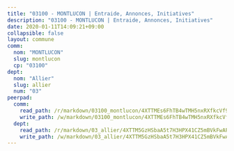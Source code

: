 ```yaml
---
title: "03100 - MONTLUCON | Entraide, Annonces, Initiatives"
description: "03100 - MONTLUCON | Entraide, Annonces, Initiatives"
date: 2020-01-11T14:09:21+09:00
collapsible: false
layout: commune
comm:
  nom: "MONTLUCON"
  slug: montlucon
  cp: "03100"
dept:
  nom: "Allier"
  slug: allier
  num: "03"
peerpad:
  comm:
    read_path: /r/markdown/03100_montlucon/4XTTMEs6FhTB4wTMH5nxRXfkcVf9rFrMdk8EKmuDirgSmwomL
    write_path: /w/markdown/03100_montlucon/4XTTMEs6FhTB4wTMH5nxRXfkcVf9rFrMdk8EKmuDirgSmwomL-K3TgTkWUk2YSWiYNZjuZqg1hKt1TMeVhrjZk55knUZ9nKFHxmECjMrwL3RZgkA72cA3NZJeAvUPPkHL22Ud4sFujNXmQsBpeZ9pkhWXfka1Xvv1Vt2fKj2UxQL76xEtXMsQXhp9g
  dept:
    read_path: /r/markdown/03_allier/4XTTM5GzHSbaA5t7H3HPX41CZ5mBVkFwAP4hDd5RoBY2JsEAy
    write_path: /w/markdown/03_allier/4XTTM5GzHSbaA5t7H3HPX41CZ5mBVkFwAP4hDd5RoBY2JsEAy-K3TgTfK63S9nh1XDKRdQM5CC7MJ5PWSrKVUCPKbSrFQ3cakeCH8tQGdUR9DTAz4uGC38FSNg947MKdwTpPPt11GSCbnkNPZdBTNtwdL7kw34FMS1ADZJRkGgd1Xx6qPUaEUtuBP3
---
```


